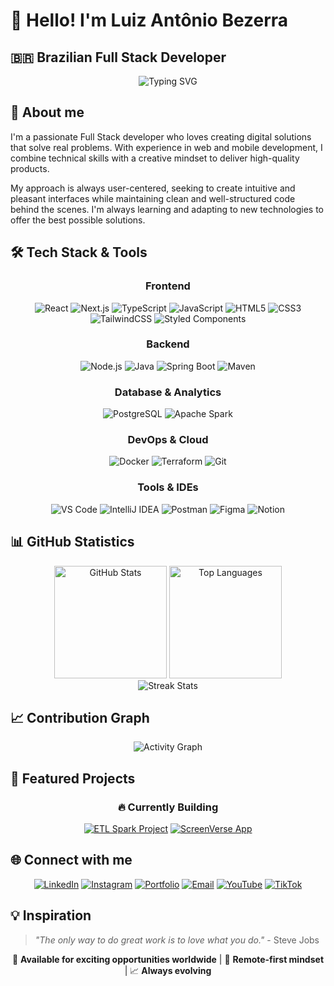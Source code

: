 # 👋 Hello! I'm Luiz Antônio Bezerra
## 🇧🇷 Brazilian Full Stack Developer

<div align="center">
  <img src="https://readme-typing-svg.herokuapp.com/?lines=Full+Stack+Developer+💻;3%2B+Years+of+Experience+🚀;JavaScript+%26+Java+Expert+☕;Always+Learning+New+Tech+📚;Building+Amazing+Solutions+✨&font=Fira+Code&size=28&duration=4000&pause=1000&color=9945FF&center=true&width=600&height=60&vCenter=true&multiline=false" alt="Typing SVG" />
</div>

## 🚀 About me

I'm a passionate Full Stack developer who loves creating digital solutions that solve real problems. With experience in web and mobile development, I combine technical skills with a creative mindset to deliver high-quality products.

My approach is always user-centered, seeking to create intuitive and pleasant interfaces while maintaining clean and well-structured code behind the scenes. I'm always learning and adapting to new technologies to offer the best possible solutions.

## 🛠️ Tech Stack & Tools

<div align="center">

### Frontend
![React](https://img.shields.io/badge/-React-61DAFB?style=flat-square&logo=react&logoColor=black)
![Next.js](https://img.shields.io/badge/-Next.js-000000?style=flat-square&logo=next.js&logoColor=white)
![TypeScript](https://img.shields.io/badge/-TypeScript-3178C6?style=flat-square&logo=typescript&logoColor=white)
![JavaScript](https://img.shields.io/badge/-JavaScript-F7DF1E?style=flat-square&logo=javascript&logoColor=black)
![HTML5](https://img.shields.io/badge/-HTML5-E34F26?style=flat-square&logo=html5&logoColor=white)
![CSS3](https://img.shields.io/badge/-CSS3-1572B6?style=flat-square&logo=css3&logoColor=white)
![TailwindCSS](https://img.shields.io/badge/-TailwindCSS-38B2AC?style=flat-square&logo=tailwind-css&logoColor=white)
![Styled Components](https://img.shields.io/badge/-Styled%20Components-DB7093?style=flat-square&logo=styled-components&logoColor=white)

### Backend
![Node.js](https://img.shields.io/badge/-Node.js-339933?style=flat-square&logo=node.js&logoColor=white)
![Java](https://img.shields.io/badge/-Java-007396?style=flat-square&logo=java&logoColor=white)
![Spring Boot](https://img.shields.io/badge/-Spring%20Boot-6DB33F?style=flat-square&logo=spring-boot&logoColor=white)
![Maven](https://img.shields.io/badge/-Maven-C71A36?style=flat-square&logo=apache-maven&logoColor=white)

### Database & Analytics
![PostgreSQL](https://img.shields.io/badge/-PostgreSQL-336791?style=flat-square&logo=postgresql&logoColor=white)
![Apache Spark](https://img.shields.io/badge/-Apache%20Spark-E25A1C?style=flat-square&logo=apache-spark&logoColor=white)

### DevOps & Cloud
![Docker](https://img.shields.io/badge/-Docker-2496ED?style=flat-square&logo=docker&logoColor=white)
![Terraform](https://img.shields.io/badge/-Terraform-623CE4?style=flat-square&logo=terraform&logoColor=white)
![Git](https://img.shields.io/badge/-Git-F05032?style=flat-square&logo=git&logoColor=white)

### Tools & IDEs
![VS Code](https://img.shields.io/badge/-VS%20Code-007ACC?style=flat-square&logo=visual-studio-code&logoColor=white)
![IntelliJ IDEA](https://img.shields.io/badge/-IntelliJ%20IDEA-000000?style=flat-square&logo=intellij-idea&logoColor=white)
![Postman](https://img.shields.io/badge/-Postman-FF6C37?style=flat-square&logo=postman&logoColor=white)
![Figma](https://img.shields.io/badge/-Figma-F24E1E?style=flat-square&logo=figma&logoColor=white)
![Notion](https://img.shields.io/badge/-Notion-000000?style=flat-square&logo=notion&logoColor=white)

</div>

## 📊 GitHub Statistics

<div align="center">
  <img height="180em" src="https://github-readme-stats.vercel.app/api?username=bezerraluiz&show_icons=true&theme=radical&include_all_commits=true&count_private=true" alt="GitHub Stats"/>
  <img height="180em" src="https//github-readme-stats.vercel.app/api/top-langs/?username=bezerraluiz&layout=compact&langs_count=8&theme=radical" alt="Top Languages"/>
</div>

<div align="center">
  <img src="https://github-readme-streak-stats.herokuapp.com/?user=bezerraluiz&theme=radical" alt="Streak Stats" />
</div>

## 📈 Contribution Graph

<div align="center">
  <img src="https://github-readme-activity-graph.vercel.app/graph?username=bezerraluiz&theme=react-dark&hide_border=true&custom_title=Contribution%20Activity&bg_color=0d1117&color=9945ff&line=9945ff&point=ff6e96" alt="Activity Graph" />
</div>

## 🎯 Featured Projects

<div align="center">

### 🔥 Currently Building

[![ETL Spark Project](https://github-readme-stats.vercel.app/api/pin/?username=arturoburigo&repo=projeto_etl_spark&theme=radical)](https://github.com/arturoburigo/projeto_etl_spark)
[![ScreenVerse App](https://github-readme-stats.vercel.app/api/pin/?username=arturoburigo&repo=ScreenVerse-App&theme=radical)](https://github.com/arturoburigo/ScreenVerse-App)

</div>

## 🌐 Connect with me

<div align="center">

[![LinkedIn](https://img.shields.io/badge/LinkedIn-0077B5?style=for-the-badge&logo=linkedin&logoColor=white)](https://www.linkedin.com/in/luiz-apc-bezerra/)
[![Instagram](https://img.shields.io/badge/Instagram-E4405F?style=for-the-badge&logo=instagram&logoColor=white)](https://www.instagram.com/dev_bezerra.la/)
[![Portfolio](https://img.shields.io/badge/Portfolio-000000?style=for-the-badge&logo=About.me&logoColor=white)](https://portfolio-bezerra-luiz.netlify.app/)
[![Email](https://img.shields.io/badge/Email-D14836?style=for-the-badge&logo=gmail&logoColor=white)](mailto:luizantoniopcb@gmail.com)
[![YouTube](https://img.shields.io/badge/YouTube-FF0000?style=for-the-badge&logo=youtube&logoColor=white)](https://www.youtube.com/@devbezerrala)
[![TikTok](https://img.shields.io/badge/TikTok-000000?style=for-the-badge&logo=tiktok&logoColor=white)](https://www.tiktok.com/@dev_bezerra.la)

</div>

## 💡 Inspiration

> *"The only way to do great work is to love what you do."* - Steve Jobs

<div align="center">
  
  🌟 **Available for exciting opportunities worldwide** | 🚀 **Remote-first mindset** | 📈 **Always evolving**
  
</div>